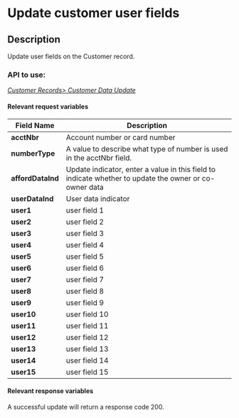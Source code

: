 # Update customer user fields

## Description

Update user fields on the Customer record.

### API to use: 

*[Customer Records> Customer Data Update](../api/?type=post&path=/fv_emea/v2/customerDataUpdate)*

#### Relevant request variables

| Field Name        | Description                                                                                            |
|-------------------|--------------------------------------------------------------------------------------------------------|
| **acctNbr**       | Account number or card number                                                                          |
| **numberType**    | A value to describe what type of number is used in the acctNbr field.                                  |
| **affordDataInd** | Update indicator, enter a value in this field to indicate whether to update the owner or co-owner data |
| **userDataInd**   | User data indicator                                                                                    |
| **user1**         | user field 1                                                                                           |
| **user2**         | user field 2                                                                                           |
| **user3**         | user field 3                                                                                           |
| **user4**         | user field 4                                                                                           |
| **user5**         | user field 5                                                                                           |
| **user6**         | user field 6                                                                                           |
| **user7**         | user field 7                                                                                           |
| **user8**         | user field 8                                                                                           |
| **user9**         | user field 9                                                                                           |
| **user10**        | user field 10                                                                                          |
| **user11**        | user field 11                                                                                          |
| **user12**        | user field 12                                                                                          |
| **user13**        | user field 13                                                                                          |
| **user14**        | user field 14                                                                                          |
| **user15**        | user field 15                                                                                          |

#### Relevant response variables

A successful update will return a response code 200.

